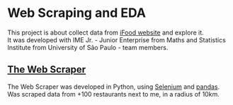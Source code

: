 # Web Scraping and EDA
This project is about collect data from [iFood website](https://www.ifood.com.br/lista-restaurantes) and explore it.   
It was developed with IME Jr. - Junior Enterprise from Maths and Statistics Institute from University of São Paulo - team members.

## [The Web Scraper](https://github.com/KenzoBH/Web-Scraping-and-EDA/blob/main/web-scraper-ifood.py)
The Web Scraper was developed in Python, using [Selenium](https://www.selenium.dev/) and [pandas](https://pandas.pydata.org/pandas-docs/stable/index.html).   
Was scraped data from +100 restaurants next to me, in a radius of 10km.    
